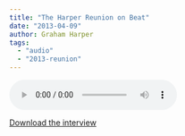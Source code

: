 ```yaml
---
title: "The Harper Reunion on Beat"
date: "2013-04-09"
author: Graham Harper
tags:
  - "audio"
  - "2013-reunion"
---
```


<audio controls src="https://f001.backblazeb2.com/file/harperfamily-media/the-harper-reunion-beat102103_2013-04-09T02_20_40-07_00.mp3"></audio>

[Download the interview](https://f001.backblazeb2.com/file/harperfamily-media/the-harper-reunion-beat102103_2013-04-09T02_20_40-07_00.mp3)
